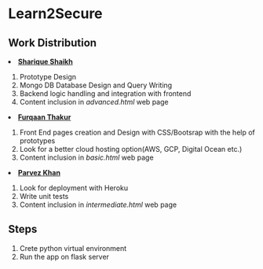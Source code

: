 <h1>Learn2Secure</h1>

<h2>Work Distribution</h2>

<li><b><a href="https://github.com/sk-sharique">Sharique Shaikh</a></b></li>
    <ol>
        <li>Prototype Design</li>
        <li>Mongo DB Database Design and Query Writing</li>
        <li>Backend logic handling and integration with frontend</li>
        <li>Content inclusion in <em>advanced.html</em> web page</li>
    </ol>

<li><b><a href="https://github.com/thakurfurqaan">Furqaan Thakur</a></b></li>
    <ol>
        <li>Front End pages creation and Design with CSS/Bootsrap with the help of prototypes</li>
        <li>Look for a better cloud hosting option(AWS, GCP, Digital Ocean etc.)</li>
        <li>Content inclusion in <em>basic.html</em> web page</li>
    </ol>

<li><b><a href="https://github.com/Khan-Parvez">Parvez Khan</a></b></li>
    <ol>
        <li>Look for deployment with Heroku</li>
        <li>Write unit tests</li>
        <li>Content inclusion in <em>intermediate.html</em> web page</li>
    </ol>

<h2>Steps</h2>
<ol>
<li>Crete python virtual environment</li>
<li>Run the app on flask server</li>
</ol>